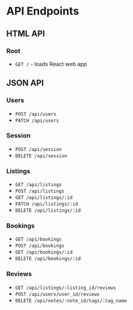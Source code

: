 # API Endpoints

## HTML API

### Root

- `GET /` - loads React web app

## JSON API

### Users

- `POST /api/users`
- `PATCH /api/users`

### Session

- `POST /api/session`
- `DELETE /api/session`

### Listings

- `GET /api/listings`
- `POST /api/listings`
- `GET /api/listings/:id`
- `PATCH /api/listings/:id`
- `DELETE /api/listings/:id`

### Bookings

- `GET /api/bookings`
- `POST /api/bookings`
- `GET /api/bookings/:id`
- `DELETE /api/bookings/:id`

### Reviews

- `GET /api/listings/:listing_id/reviews`
- `POST /api/users/user_id/reviews`
- `DELETE /api/notes/:note_id/tags/:tag_name`
